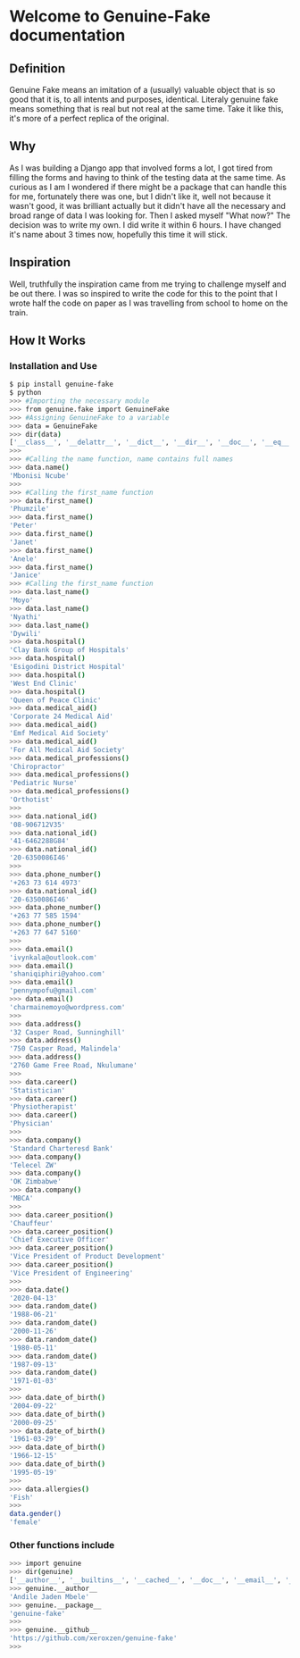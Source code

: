# Welcome to Genuine-Fake documentation

## Definition
Genuine Fake means an imitation of a (usually) valuable object that is so good that it is, to all intents and purposes, identical. Literaly genuine fake means something that is real but not real at the same time. Take it like this, it's more of a perfect replica of the original.

## Why
As I was building a Django app that involved forms a lot, I got tired from filling the forms and having to think of the testing data at the same time. As curious as I am I wondered if there might be a package that can handle this for me, fortunately there was one, but I didn't like it, well not because it wasn't good, it was brilliant actually but it didn't have all the necessary and broad range of data I was looking for. Then I asked myself "What now?" The decision was to write my own. I did write it within 6 hours. I have changed it's name about 3 times now, hopefully this time it will stick.

## Inspiration
Well, truthfully the inspiration came from me trying to challenge myself and be out there. I was so inspired to write the code for this to the point that I wrote half the code on paper as I was travelling from school to home on the train.

## How It Works
### Installation and Use

```sh
$ pip install genuine-fake
$ python
>>> #Importing the necessary module
>>> from genuine.fake import GenuineFake
>>> #Assigning GenuineFake to a variable
>>> data = GenuineFake
>>> dir(data)
['__class__', '__delattr__', '__dict__', '__dir__', '__doc__', '__eq__', '__format__', '__ge__', '__getattribute__', '__gt__', '__hash__', '__init__', '__init_subclass__', '__le__', '__lt__', '__module__', '__ne__', '__new__', '__reduce__', '__reduce_ex__', '__repr__', '__setattr__', '__sizeof__', '__str__', '__subclasshook__', '__weakref__', 'address', 'allergies', 'career', 'career_position', 'company', 'date', 'date_of_birth', 'email', 'first_name', 'gender', 'hospital', 'last_name', 'medical_aid', 'medical_professions', 'name', 'national_id', 'phone_number', 'random_date']
>>>
>>> #Calling the name function, name contains full names
>>> data.name()        
'Mbonisi Ncube'
>>> 
>>> #Calling the first_name function
>>> data.first_name()
'Phumzile'
>>> data.first_name()
'Peter'
>>> data.first_name()
'Janet'
>>> data.first_name()
'Anele'
>>> data.first_name()
'Janice'
>>> #Calling the first_name function
>>> data.last_name()
'Moyo'
>>> data.last_name()
'Nyathi'
>>> data.last_name()
'Dywili'
>>> data.hospital()
'Clay Bank Group of Hospitals'
>>> data.hospital()
'Esigodini District Hospital'
>>> data.hospital()
'West End Clinic'
>>> data.hospital()
'Queen of Peace Clinic'
>>> data.medical_aid()
'Corporate 24 Medical Aid'
>>> data.medical_aid()
'Emf Medical Aid Society'
>>> data.medical_aid()
'For All Medical Aid Society'
>>> data.medical_professions()
'Chiropractor'
>>> data.medical_professions()
'Pediatric Nurse'
>>> data.medical_professions()
'Orthotist'
>>>
>>> data.national_id()
'08-906712V35'
>>> data.national_id()
'41-6462288G84'
>>> data.national_id()
'20-6350086I46'
>>>
>>> data.phone_number()
'+263 73 614 4973'
>>> data.national_id()
'20-6350086I46'
>>> data.phone_number()
'+263 77 585 1594'
>>> data.phone_number()
'+263 77 647 5160'
>>>
>>> data.email()
'ivynkala@outlook.com'
>>> data.email()
'shaniqiphiri@yahoo.com'
>>> data.email()
'pennympofu@gmail.com'
>>> data.email()
'charmainemoyo@wordpress.com'
>>>
>>> data.address()
'32 Casper Road, Sunninghill'
>>> data.address()
'750 Casper Road, Malindela'
>>> data.address()
'2760 Game Free Road, Nkulumane'
>>>
>>> data.career()
'Statistician'
>>> data.career()
'Physiotherapist'
>>> data.career()
'Physician'
>>>
>>> data.company()
'Standard Charteresd Bank'
>>> data.company()
'Telecel ZW'
>>> data.company()
'OK Zimbabwe'
>>> data.company()
'MBCA'
>>>
>>> data.career_position()
'Chauffeur'
>>> data.career_position()
'Chief Executive Officer'
>>> data.career_position()
'Vice President of Product Development'
>>> data.career_position()
'Vice President of Engineering'
>>> 
>>> data.date()
'2020-04-13'
>>> data.random_date()
'1988-06-21'
>>> data.random_date()
'2000-11-26'
>>> data.random_date()
'1980-05-11'
>>> data.random_date()
'1987-09-13'
>>> data.random_date()
'1971-01-03'
>>>
>>> data.date_of_birth()
'2004-09-22'
>>> data.date_of_birth()
'2000-09-25'
>>> data.date_of_birth()
'1961-03-29'
>>> data.date_of_birth()
'1966-12-15'
>>> data.date_of_birth()
'1995-05-19'
>>>
>>> data.allergies()
'Fish'
>>> 
data.gender()
'female'
```


### Other functions include

```sh
>>> import genuine   
>>> dir(genuine) 
['__author__', '__builtins__', '__cached__', '__doc__', '__email__', '__file__', '__github__', '__loader__', '__name__', '__package__', '__path__', '__spec__']
>>> genuine.__author__
'Andile Jaden Mbele'
>>> genuine.__package__
'genuine-fake'
>>>
>>> genuine.__github__  
'https://github.com/xeroxzen/genuine-fake'
>>>
```


